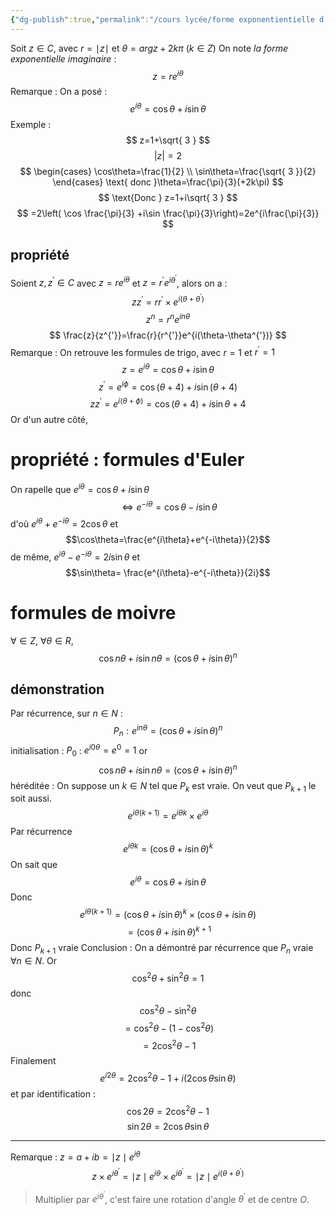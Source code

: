 ```yaml
---
{"dg-publish":true,"permalink":"/cours lycée/forme exponentientielle d'un nombre complexe/"}
---
```


Soit $z\in C$, avec $r=\mid z\mid$ et $\theta=arg z+2k\pi$ $(k\in Z)$
On note *la forme exponentielle imaginaire* : 
$$
z=re ^{i\theta}
$$
Remarque : On a posé : 
$$
e^{i\theta}=\cos\theta+i\sin\theta
$$
Exemple : 
$$
z=1+\sqrt{ 3 }
$$
$$|z|=2$$
$$
\begin{cases}
\cos\theta=\frac{1}{2} \\
\sin\theta=\frac{\sqrt{ 3 }}{2}
\end{cases} \text{ donc }\theta=\frac{\pi}{3}(+2k\pi)
$$
$$
\text{Donc } z=1+i\sqrt{ 3 }
$$
$$
=2\left( \cos \frac{\pi}{3} +i\sin \frac{\pi}{3}\right)=2e^{i\frac{\pi}{3}}
$$
## propriété
Soient $z, z^{'}\in C$ avec $z=re ^{i\theta}$ et $z=r^{'}e ^{i\theta^{'}}$, alors on a : 
$$
zz^{'}=rr^{'} \times e^{i(\theta+\theta^{'})}
$$
$$
z^{n}=r^{n}e^{in \theta}
$$
$$
\frac{z}{z^{'}}=\frac{r}{r^{'}}e^{i(\theta-\theta^{'})}
$$
Remarque : On retrouve les formules de trigo, avec $r=1$ et $r^{'}=1$
$$
z=e^{i\theta}=\cos\theta+i \sin\theta
$$
$$
z^{'}=e^{i \phi}=\cos (\theta+4)+i \sin (\theta+4)
$$
$$zz^{'}=e^{i(\theta+ \phi)}=\cos(\theta+4)+i \sin \theta+4$$
Or d'un autre côté,
# propriété : formules d'Euler
On rapelle que $e^{i\theta}=\cos\theta+i \sin\theta$ $$\iff e^{-i\theta}=\cos\theta-i \sin\theta$$
d'où $e^{i\theta}+e^{-i\theta}=2\cos\theta$ et $$\cos\theta=\frac{e^{i\theta}+e^{-i\theta}}{2}$$
de même, $e^{i\theta}-e^{-i\theta}=2i \sin\theta$ et $$\sin\theta= \frac{e^{i\theta}-e^{-i\theta}}{2i}$$
# formules de moivre
$\forall \in Z$, $\forall\theta\in R$,
$$\cos n\theta+i\sin n\theta=(\cos\theta+i\sin\theta)^{n}$$
## démonstration
Par récurrence, sur $n \in N$ : 
$$P_{n}: e^{in\theta}=(\cos\theta+i\sin\theta)^{n}$$
	initialisation : 
		$P_{0}$ : $e^{i0 \theta}=e^{0}=1$
		or $$\cos n\theta+i\sin n\theta=(\cos\theta+i\sin\theta)^{n}$$
	héréditée : 
		On suppose un $k\in N$ tel que $P_{k}$ est vraie. On veut que $P_{k+1}$ le soit aussi.
	$$e^{i\theta(k+1)}=e^{i\theta k} \times e^{i\theta}$$
		Par récurrence $$e^{i\theta k}=(\cos\theta+i\sin\theta)^{k}$$
		On sait que $$e^{i\theta}=\cos\theta+i\sin\theta$$
		Donc $$e^{i\theta(k+1)}=(\cos\theta+i\sin\theta)^{k} \times (\cos\theta+i\sin\theta)$$
		$$=(\cos\theta+i\sin\theta)^{k+1}$$
		Donc $P_{k+1}$ vraie
	Conclusion : 
		On a démontré par récurrence que $P_{n}$ vraie $\forall n \in N$.
Or $$\cos ^{2}\theta+\sin ^{2}\theta=1$$
donc $$\cos ^{2}\theta -\sin ^{2}\theta$$
$$=\cos ^{2}\theta-(1-\cos ^{2}\theta)$$
$$=2\cos ^{2}\theta-1$$
Finalement $$e^{i2\theta}=2\cos ^{2}\theta-1+i(2\cos\theta \sin\theta)$$
et par identification : $$\cos{2}\theta=2 \cos ^{2}\theta-1$$
$$\sin 2\theta=2\cos\theta \sin\theta$$

---
Remarque : $z=a+ib=\mid z\mid e^{i\theta}$
$$z \times e^{i\theta^{'}}=\mid z\mid e^{i\theta} \times e^{i\theta^{'}}=\mid z\mid e^{i(\theta+\theta^{'})}$$
> Multiplier par $e^{i\theta^{'}}$, c'est faire une rotation d'angle $\theta^{'}$ et de centre $O$.
